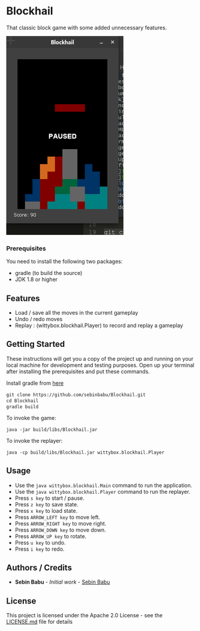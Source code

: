 # Blockhail

That classic block game with some added unnecessary features.

![Blockhail](https://github.com/sebinbabu/Blockhail/raw/master/Blockhail.png)

### Prerequisites

You need to install the following two packages: 
* gradle (to build the source)
* JDK 1.8 or higher

## Features

* Load / save all the moves in the current gameplay
* Undo / redo moves
* Replay : (wittybox.blockhail.Player) to record and replay a gameplay

## Getting Started

These instructions will get you a copy of the project up and running on your local machine for development and testing purposes. Open up your terminal after installing the prerequisites and put these commands.

Install gradle from [here](https://gradle.org/install/)

```
git clone https://github.com/sebinbabu/Blockhail.git
cd Blockhail
gradle build
```
To invoke the game:
```
java -jar build/libs/Blockhail.jar
```
To invoke the replayer:
```
java -cp build/libs/Blockhail.jar wittybox.blockhail.Player
```

## Usage

* Use the ```java wittybox.blockhail.Main``` command to run the application.
* Use the ```java wittybox.blockhail.Player``` command to run the replayer.
* Press ```s key``` to start / pause.
* Press ```z key``` to save state.
* Press ```x key``` to load state.
* Press ```ARROW_LEFT key``` to move left.
* Press ```ARROW_RIGHT key``` to move right.
* Press ```ARROW_DOWN key``` to move down.
* Press ```ARROW_UP key``` to rotate.
* Press ```u key``` to undo.
* Press ```i key``` to redo.


## Authors / Credits

* **Sebin Babu** - *Initial work* - [Sebin Babu](https://github.com/sebinbabu)

## License

This project is licensed under the Apache 2.0 License - see the [LICENSE.md](LICENSE.md) file for details

